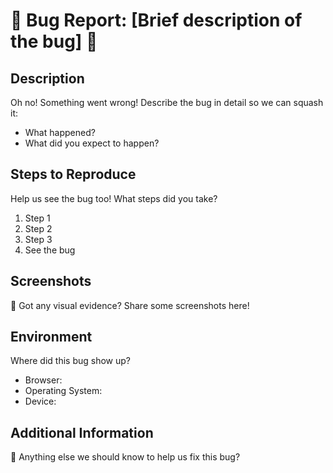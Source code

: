 # 🐞 Bug Report: [Brief description of the bug] 🐞

## Description
Oh no! Something went wrong! Describe the bug in detail so we can squash it:
- What happened?
- What did you expect to happen?

## Steps to Reproduce
Help us see the bug too! What steps did you take?
1. Step 1
2. Step 2
3. Step 3
4. See the bug

## Screenshots
📸 Got any visual evidence? Share some screenshots here!

## Environment
Where did this bug show up?
- Browser:
- Operating System:
- Device:

## Additional Information
📝 Anything else we should know to help us fix this bug?